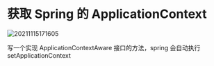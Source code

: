 # 获取 Spring 的 ApplicationContext

![20211115171605](https://cdn.jsdelivr.net/gh/leiyu1997/ImageHostingService@master/resources/blogs/20211115171605.png)

写一个实现 ApplicationContextAware 接口的方法，spring 会自动执行 setApplicationContext
